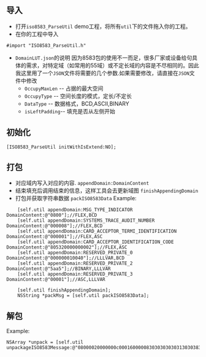 ## 导入
* 打开`iso8583_ParseUtil` demo工程，将所有`util`下的文件拖入你的工程。
* 在你的工程中导入
```objc
#import "ISO8583_ParseUtil.h"
```
* `DomainLUT.json`的说明
因为8583包的使用不一而足，很多厂家或设备给句具体的需求，对特定域（如常用的55域）或不定长域的内容是不尽相同的。因此我这里用了一个`JSON`文件将需要的几个参数.如果需要修改，请直接在`JSON`文件中修改
  * `OccupyMaxLen` -- 占据的最大空间
  * `OccupyType`   -- 空间长度的模式，定长/不定长
  * `DataType`     -- 数据格式，BCD,ASCII,BINARY
  * `isLeftPadding`-- 填充是否从左侧开始

## 初始化
```objc
[ISO8583_ParseUtil initWithIsExtend:NO];
```

## 打包
* 对应域内写入对应的内容. `appendDomain:DomainContent`
* 结束填充后调用结束的信息，这样工具会去更新域图 `finishAppendingDomain`
* 打包并获取字符串数据 `packISO8583Data`
Example:
```objc
    [self.util appendDomain:MSG_TYPE_INDICATOR DomainContent:@"0800"];//FLEX,BCD
    [self.util appendDomain:SYSTEMS_TRACE_AUDIT_NUMBER DomainContent:@"000008"];//FLEX,BCD
    [self.util appendDomain:CARD_ACCEPTOR_TERMI_IDENTIFICATION DomainContent:@"000001"];//FLEX,ASC
    [self.util appendDomain:CARD_ACCEPTOR_IDENTIFICATION_CODE DomainContent:@"805320000000002"];//FLEX,ASC
    [self.util appendDomain:RESERVED_PRIVATE_0 DomainContent:@"000000010040"];//LLLVAR,BCD
    [self.util appendDomain:RESERVED_PRIVATE_2 DomainContent:@"5aa5"];//BINARY,LLLVAR
    [self.util appendDomain:RESERVED_PRIVATE_3 DomainContent:@"00001"];//ASC,LLLVAR
    
    [self.util finishAppendingDomain];
    NSString *packMsg = [self.util packISO8583Data];
```

## 解包
Example:
```objc
NSArray *unpack = [self.util unpackageISO8583Message:@"08000020000000c000160000083030303030313030383035333230303030303030303032001200000001004000045aa500053030303031"];
```